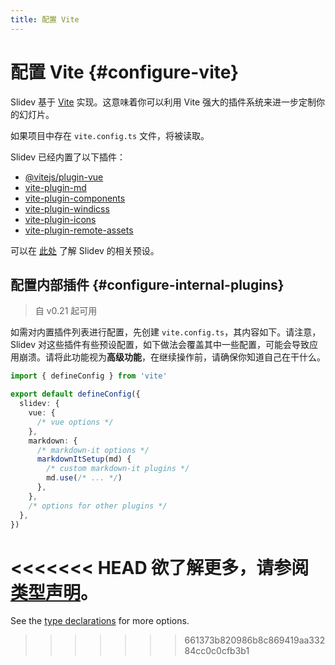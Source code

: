 ```yaml
---
title: 配置 Vite
---
```


# 配置 Vite {#configure-vite}

<Environment type="node" />

Slidev 基于 [Vite](http://vitejs.dev/) 实现。这意味着你可以利用 Vite 强大的插件系统来进一步定制你的幻灯片。

如果项目中存在 `vite.config.ts` 文件，将被读取。

Slidev 已经内置了以下插件：

- [@vitejs/plugin-vue](https://github.com/vitejs/vite/tree/main/packages/plugin-vue)
- [vite-plugin-md](https://github.com/antfu/vite-plugin-md)
- [vite-plugin-components](https://github.com/antfu/vite-plugin-components)
- [vite-plugin-windicss](https://github.com/windicss/vite-plugin-windicss)
- [vite-plugin-icons](https://github.com/antfu/vite-plugin-icons)
- [vite-plugin-remote-assets](https://github.com/antfu/vite-plugin-remote-assets)

可以在 [此处](https://github.com/slidevjs/slidev/blob/main/packages/slidev/node/plugins/preset.ts) 了解 Slidev 的相关预设。

## 配置内部插件 {#configure-internal-plugins}

> 自 v0.21 起可用

如需对内置插件列表进行配置，先创建 `vite.config.ts`，其内容如下。请注意，Slidev 对这些插件有些预设配置，如下做法会覆盖其中一些配置，可能会导致应用崩溃。请将此功能视为**高级功能**，在继续操作前，请确保你知道自己在干什么。

```ts
import { defineConfig } from 'vite'

export default defineConfig({
  slidev: {
    vue: {
      /* vue options */
    },
    markdown: {
      /* markdown-it options */
      markdownItSetup(md) {
        /* custom markdown-it plugins */
        md.use(/* ... */)
      },
    },
    /* options for other plugins */
  },
})
```

<<<<<<< HEAD
欲了解更多，请参阅 [类型声明](https://github.com/slidevjs/slidev/blob/main/packages/slidev/node/options.ts#L50)。
=======
See the [type declarations](https://github.com/slidevjs/slidev/blob/main/packages/slidev/node/options.ts#L50) for more options.
>>>>>>> 661373b820986b8c869419aa33284cc0c0cfb3b1
